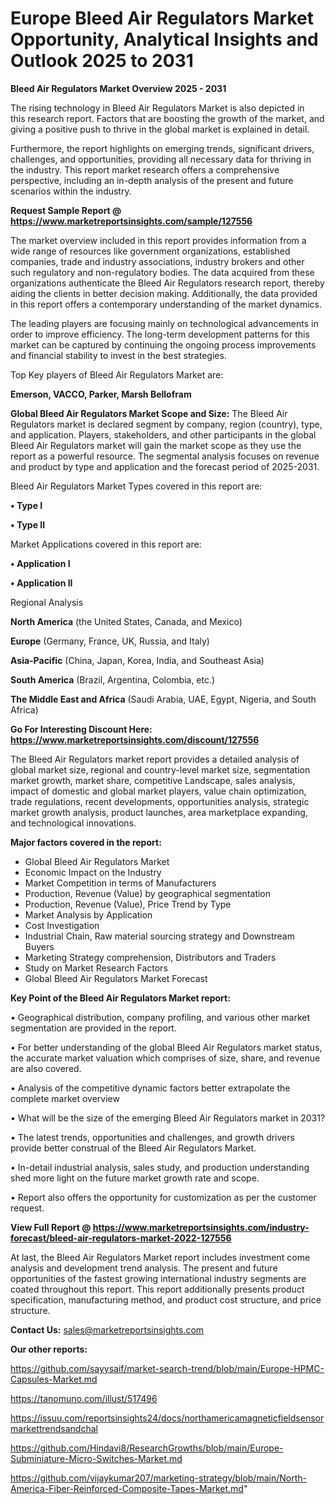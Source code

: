 # Europe Bleed Air Regulators Market Opportunity, Analytical Insights and Outlook 2025 to 2031

<Strong> Bleed Air Regulators Market Overview 2025 - 2031</strong>

The rising technology in Bleed Air Regulators Market is also depicted in this research report. Factors that are boosting the growth of the market, and giving a positive push to thrive in the global market is explained in detail.

Furthermore, the report highlights on emerging trends, significant drivers, challenges, and opportunities, providing all necessary data for thriving in the industry. This report market research offers a comprehensive perspective, including an in-depth analysis of the present and future scenarios within the industry.

<strong>Request Sample Report @ <a href=https://www.marketreportsinsights.com/sample/127556>https://www.marketreportsinsights.com/sample/127556</a></strong>

The market overview included in this report provides information from a wide range of resources like government organizations, established companies, trade and industry associations, industry brokers and other such regulatory and non-regulatory bodies. The data acquired from these organizations authenticate the Bleed Air Regulators research report, thereby aiding the clients in better decision making. Additionally, the data provided in this report offers a contemporary understanding of the market dynamics.

The leading players are focusing mainly on technological advancements in order to improve efficiency. The long-term development patterns for this market can be captured by continuing the ongoing process improvements and financial stability to invest in the best strategies.

Top Key players of Bleed Air Regulators Market are:

<strong>Emerson, VACCO, Parker, Marsh Bellofram</strong>

<strong><b>Global Bleed Air Regulators Market Scope and Size:</b></strong>
The Bleed Air Regulators market is declared segment by company, region (country), type, and application. Players, stakeholders, and other participants in the global Bleed Air Regulators market will gain the market scope as they use the report as a powerful resource. The segmental analysis focuses on revenue and product by type and application and the forecast period of 2025-2031.

Bleed Air Regulators Market Types covered in this report are:

<strong>• Type I

• Type II</strong>

Market Applications covered in this report are:

<strong>• Application I

• Application II</strong> 

Regional Analysis

<strong>North America</strong> (the United States, Canada, and Mexico)

<strong>Europe</strong> (Germany, France, UK, Russia, and Italy)

<strong>Asia-Pacific</strong> (China, Japan, Korea, India, and Southeast Asia)

<strong>South America</strong> (Brazil, Argentina, Colombia, etc.)

<strong>The Middle East and Africa</strong> (Saudi Arabia, UAE, Egypt, Nigeria, and South Africa)

<strong>Go For Interesting Discount Here: <a href=https://www.marketreportsinsights.com/discount/127556>https://www.marketreportsinsights.com/discount/127556</a></strong>

The Bleed Air Regulators market report provides a detailed analysis of global market size, regional and country-level market size, segmentation market growth, market share, competitive Landscape, sales analysis, impact of domestic and global market players, value chain optimization, trade regulations, recent developments, opportunities analysis, strategic market growth analysis, product launches, area marketplace expanding, and technological innovations.

<strong><b>Major factors covered in the report:</b></strong>
<ul>
  <li>Global Bleed Air Regulators Market </li>
  <li>Economic Impact on the Industry</li>
  <li>Market Competition in terms of Manufacturers</li>
  <li>Production, Revenue (Value) by geographical segmentation</li>
  <li>Production, Revenue (Value), Price Trend by Type</li>
  <li>Market Analysis by Application</li>
  <li>Cost Investigation</li>
  <li>Industrial Chain, Raw material sourcing strategy and Downstream Buyers</li>
  <li>Marketing Strategy comprehension, Distributors and Traders</li>
  <li>Study on Market Research Factors</li>
  <li>Global Bleed Air Regulators Market Forecast</li>
</ul>

<strong><b>Key Point of the Bleed Air Regulators Market report:</b></strong>

• Geographical distribution, company profiling, and various other market segmentation are provided in the report.

• For better understanding of the global Bleed Air Regulators market status, the accurate market valuation which comprises of size, share, and revenue are also covered.

• Analysis of the competitive dynamic factors better extrapolate the complete market overview

• What will be the size of the emerging Bleed Air Regulators market in 2031?

• The latest trends, opportunities and challenges, and growth drivers provide better construal of the Bleed Air Regulators Market.

• In-detail industrial analysis, sales study, and production understanding shed more light on the future market growth rate and scope.

• Report also offers the opportunity for customization as per the customer request.

<strong><b>View Full Report @ <a href=https://www.marketreportsinsights.com/industry-forecast/bleed-air-regulators-market-2022-127556>https://www.marketreportsinsights.com/industry-forecast/bleed-air-regulators-market-2022-127556</a></b></strong>


At last, the Bleed Air Regulators Market report includes investment come analysis and development trend analysis. The present and future opportunities of the fastest growing international industry segments are coated throughout this report. This report additionally presents product specification, manufacturing method, and product cost structure, and price structure.

<strong>Contact Us:</strong>
sales@marketreportsinsights.com

<strong>Our other reports:</strong>

<a href=https://github.com/sayysaif/market-search-trend/blob/main/Europe-HPMC-Capsules-Market.md>https://github.com/sayysaif/market-search-trend/blob/main/Europe-HPMC-Capsules-Market.md</a>

<a href=https://tanomuno.com/illust/517496>https://tanomuno.com/illust/517496</a>

<a href=https://issuu.com/reportsinsights24/docs/northamericamagneticfieldsensormarkettrendsandchal>https://issuu.com/reportsinsights24/docs/northamericamagneticfieldsensormarkettrendsandchal</a>

<a href=https://github.com/Hindavi8/ResearchGrowths/blob/main/Europe-Subminiature-Micro-Switches-Market.md>https://github.com/Hindavi8/ResearchGrowths/blob/main/Europe-Subminiature-Micro-Switches-Market.md</a>

<a href=https://github.com/vijaykumar207/marketing-strategy/blob/main/North-America-Fiber-Reinforced-Composite-Tapes-Market.md>https://github.com/vijaykumar207/marketing-strategy/blob/main/North-America-Fiber-Reinforced-Composite-Tapes-Market.md</a>"
